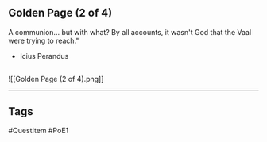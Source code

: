 ## Golden Page (2 of 4)
A communion... but with what? By all accounts, 
it wasn't God that the Vaal were trying to reach."
- Icius Perandus
## 
![[Golden Page (2 of 4).png]]

---
## Tags
#QuestItem
#PoE1